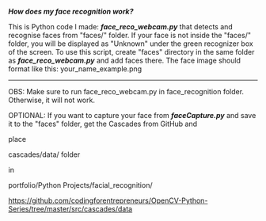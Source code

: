 ***How does my face recognition work?***

This is Python code I made: ***face_reco_webcam.py*** that detects and recognise faces from "faces/" folder. If your face is not inside the "faces/" folder, you will be displayed as "Unknown" under the green recognizer box of the screen. To use this script, create "faces" directory in the same folder as ***face_reco_webcam.py*** and add faces there. The face image should format like this: your_name_example.png


-----------------------------------------------------------------------------------------------------------------------------------------------------------
OBS: Make sure to run face_reco_webcam.py in face_recognition folder. Otherwise, it will not work.

OPTIONAL: If you want to capture your face from ***faceCapture.py*** and save it to the "faces" folder, get the Cascades from GitHub and 

place 

cascades/data/ folder

in 

portfolio/Python Projects/facial_recognition/ 

https://github.com/codingforentrepreneurs/OpenCV-Python-Series/tree/master/src/cascades/data
